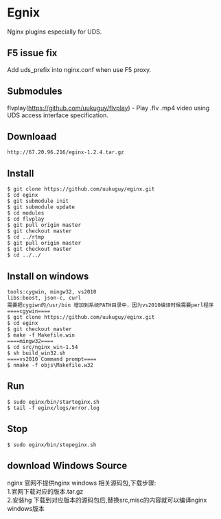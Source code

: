 Egnix
=====

Nginx plugins especially for UDS.

F5 issue fix
-------------
Add uds_prefix into nginx.conf when use F5 proxy.

Submodules
----------

flvplay(https://github.com/uukuguy/flvplay) - Play .flv .mp4 video using UDS access interface specification.

Downloaad
---------

    http://67.20.96.216/eginx-1.2.4.tar.gz

Install
-------

    $ git clone https://github.com/uukuguy/eginx.git
    $ cd eginx
    $ git submodule init
    $ git submodule update
    $ cd modules
    $ cd flvplay
    $ git pull origin master
    $ git checkout master
    $ cd ../rtmp
    $ git pull origin master
    $ git checkout master
    $ cd ../../

Install on windows 
-------
    tools:cygwin, mingw32, vs2010
    libs:boost, json-c, curl  
    需要把cygiwn的/usr/bin 增加到系统PATH目录中，因为vs2010编译时候需要perl程序  
    ====cgywin====
    $ git clone https://github.com/uukuguy/eginx.git
    $ cd eginx
    $ git checkout master
    $ make -f Makefile.win
    ====mingw32====
    $ cd src/nginx_win-1.54
    $ sh build_win32.sh
    ====vs2010 Command prompt====
    $ nmake -f objs\Makefile.w32 
Run
---

    $ sudo eginx/bin/starteginx.sh
    $ tail -f eginx/logs/error.log

Stop
----

    $ sudo eginx/bin/stopeginx.sh

download Windows Source
----
   nginx 官网不提供nginx windows 相关源码包,下载步骤:  
   1.官网下载对应的版本.tar.gz   
   2.安装hg 下载到对应版本的源码包后,替换src,misc的内容就可以编译nginx windows版本   

